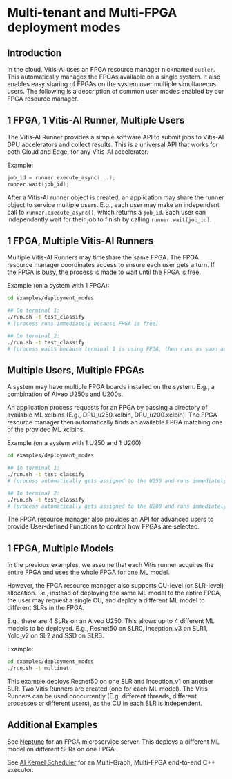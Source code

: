 # Multi-tenant and Multi-FPGA deployment modes

## Introduction

In the cloud, Vitis-AI uses an FPGA resource manager nicknamed `Butler`. This automatically manages the FPGAs available on a single system. It also enables easy sharing of FPGAs on the system over multiple simultaneous users. The following is a description of common user modes enabled by our FPGA resource manager.

## 1 FPGA, 1 Vitis-AI Runner, Multiple Users

The Vitis-AI Runner provides a simple software API to submit jobs to Vitis-AI DPU accelerators and collect results. This is a universal API that works for both Cloud and Edge, for any Vitis-AI accelerator.

Example:
```c++
job_id = runner.execute_async(...);
runner.wait(job_id);
```

After a Vitis-AI runner object is created, an application may share the runner object to service multiple users. E.g., each user may make an independent call to `runner.execute_async()`, which returns a `job_id`. Each user can independently wait for their job to finish by calling `runner.wait(job_id)`.

## 1 FPGA, Multiple Vitis-AI Runners

Multiple Vitis-AI Runners may timeshare the same FPGA. The FPGA resource manager coordinates access to ensure each user gets a turn. If the FPGA is busy, the process is made to wait until the FPGA is free.

Example (on a system with 1 FPGA):
```sh
cd examples/deployment_modes

## On terminal 1:
./run.sh -t test_classify
# (process runs immediately because FPGA is free)

## On terminal 2: 
./run.sh -t test_classify
# (process waits because terminal 1 is using FPGA, then runs as soon as FPGA is free)
```

## Multiple Users, Multiple FPGAs

A system may have multiple FPGA boards installed on the system. E.g., a combination of Alveo U250s and U200s. 

An application process requests for an FPGA by passing a directory of available ML xclbins (E.g., DPU_u250.xclbin, DPU_u200.xclbin). The FPGA resource manager then automatically finds an available FPGA matching one of the provided ML xclbins. 

Example (on a system with 1 U250 and 1 U200):
```sh
cd examples/deployment_modes

## In terminal 1:
./run.sh -t test_classify
# (process automatically gets assigned to the U250 and runs immediately)

## In terminal 2:
./run.sh -t test_classify
# (process automatically gets assigned to the U200 and runs immediately)
```

The FPGA resource manager also provides an API for advanced users to provide User-defined Functions to control how FPGAs are selected.

## 1 FPGA, Multiple Models

In the previous examples, we assume that each Vitis runner acquires the entire FPGA and uses the whole FPGA for one ML model. 

However, the FPGA resource manager also supports CU-level (or SLR-level) allocation. I.e., instead of deploying the same ML model to the entire FPGA, the user may request a single CU, and deploy a different ML model to different SLRs in the FPGA. 

E.g., there are 4 SLRs on an Alveo U250. This allows up to 4 different ML models to be deployed. E.g., Resnet50 on SLR0, Inception_v3 on SLR1, Yolo_v2 on SL2 and SSD on SLR3.

Example:
```sh
cd examples/deployment_modes
./run.sh -t multinet
```
This example deploys Resnet50 on one SLR and Inception_v1 on another SLR. Two Vitis Runners are created (one for each ML model). The Vitis Runners can be used concurrently (E.g. different threads, different processes or different users), as the CU in each SLR is independent.

## Additional Examples

See [Neptune](../neptune/README.md) for an FPGA microservice server. This deploys a different ML model on different SLRs on one FPGA .

See [AI Kernel Scheduler](../apps/aks/README.md) for an Multi-Graph, Multi-FPGA end-to-end C++ executor.